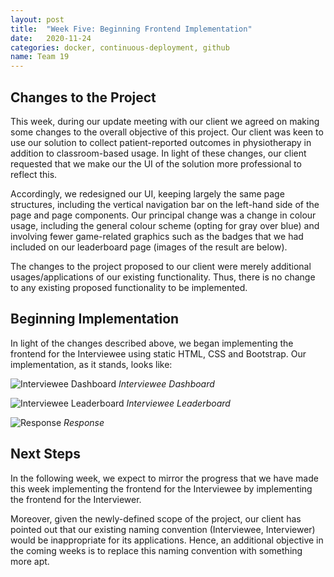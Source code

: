```yaml
---
layout: post
title:  "Week Five: Beginning Frontend Implementation"
date:   2020-11-24
categories: docker, continuous-deployment, github
name: Team 19
---
```


## Changes to the Project

This week, during our update meeting with our client we agreed on making some changes to the overall objective of this project. Our client was keen to use our solution to collect patient-reported outcomes in physiotherapy in addition to classroom-based usage. In light of these changes, our client requested that we make our the UI of the solution more professional to reflect this.

Accordingly, we redesigned our UI, keeping largely the same page structures, including the vertical navigation bar on the left-hand side of the page and page components. Our principal change was a change in colour usage, including the general colour scheme (opting for gray over blue) and involving fewer game-related graphics such as the badges that we had included on our leaderboard page (images of the result are below).

The changes to the project proposed to our client were merely additional usages/applications of our existing functionality. Thus, there is no change to any existing proposed functionality to be implemented.

## Beginning Implementation

In light of the changes described above, we began implementing the frontend for the Interviewee using static HTML, CSS and Bootstrap. Our implementation, as it stands, looks like:

![Interviewee Dashboard](/COMP0016_2020_21_Team19/assets/interviewee_dashboard.png)
*Interviewee Dashboard*


![Interviewee Leaderboard](/COMP0016_2020_21_Team19/assets/interviewee_leaderboard.png)
*Interviewee Leaderboard*


![Response](/COMP0016_2020_21_Team19/assets/response.png)
*Response*

## Next Steps

In the following week, we expect to mirror the progress that we have made this week implementing the frontend for the Interviewee by implementing the frontend for the Interviewer. 

Moreover, given the newly-defined scope of the project, our client has pointed out that our existing naming convention (Interviewee, Interviewer) would be inappropriate for its applications. Hence, an additional objective in the coming weeks is to replace this naming convention with something more apt.